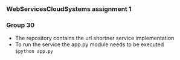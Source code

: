 ### WebServicesCloudSystems assignment 1
### Group 30
- The repository contains the url shortner service implementation
- To run the service the app.py module needs to be executed <br/>
`$python app.py`

